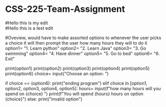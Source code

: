 # CSS-225-Team-Assignment


#Hello this is my edit<br>
#Hello this is a test edit<br>

#Oveview, would have to make assorted options to whenever the user picks a choice it will then prompt the user how many hours they will to do it<br>
option1= "1. Learn python"
option2= "2. Learn Java"
option3= "3. Go swimming"
option4= "4. Have dinner"
option5= "5. Go to bed"
option6= "6. Exit"

print(option1)
print(option2)
print(option3)
print(option4)
print(option5)
print(option6)
choice= input("Choose an option: ")

if choice == (option6):
    print("ending program")
elif choice in [option1, option2, option3, option4, option5]:
    hours= input(f"how many hours will you spend on {choice} ")
    print(f"You will spend {hours} hours on option {choice}")
else:
    print("invalid option")
